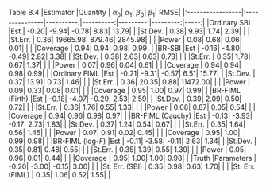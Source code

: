 Table B.4
|Estimator         |Quantity        | $\alpha_0$| $\alpha_1$| $\beta_0$| $\beta_1$|  RMSE|
|:-----------------|:---------------|----------:|----------:|---------:|---------:|-----:|
|Ordinary SBI      |Est             |      -0.20|      -9.94|     -0.78|      8.83| 13.79|
|                  |St.Dev.         |       0.38|       9.93|      1.74|      2.39|      |
|                  |St.Err.         |       0.36|   19665.98|    879.46|   2845.98|      |
|                  |Power           |       0.08|       0.68|      0.06|      0.01|      |
|                  |Coverage        |       0.94|       0.94|      0.98|      0.99|      |
|BR-SBI            |Est             |      -0.16|      -4.80|     -0.49|      2.82|  3.38|
|                  |St.Dev.         |       0.38|       2.63|      0.63|      0.73|      |
|                  |St.Err.         |       0.35|       1.78|      0.67|      1.37|      |
|                  |Power           |       0.07|       0.96|      0.04|      0.61|      |
|                  |Coverage        |       0.94|       0.94|      0.98|      0.99|      |
|Ordinary FIML     |Est             |      -0.21|      -9.31|     -0.57|      6.51| 15.77|
|                  |St.Dev.         |       0.37|      13.91|      0.73|      1.46|      |
|                  |St.Err.         |       0.36|      20.35|      0.88|  11472.00|      |
|                  |Power           |       0.09|       0.33|      0.08|      0.01|      |
|                  |Coverage        |       0.95|       1.00|      0.97|      0.99|      |
|BR-FIML (Firth)   |Est             |      -0.18|      -4.07|     -0.29|      2.53|  2.59|
|                  |St.Dev.         |       0.39|       2.09|      0.50|      0.72|      |
|                  |St.Err.         |       0.36|       1.76|      0.55|      1.33|      |
|                  |Power           |       0.08|       0.87|      0.05|      0.54|      |
|                  |Coverage        |       0.94|       0.96|      0.98|      0.97|      |
|BR-FIML (Cauchy)  |Est             |      -0.13|      -3.93|     -0.17|      2.73|  1.83|
|                  |St.Dev.         |       0.37|       1.24|      0.54|      0.67|      |
|                  |St.Err.         |       0.35|       1.64|      0.56|      1.45|      |
|                  |Power           |       0.07|       0.91|      0.02|      0.45|      |
|                  |Coverage        |       0.95|       1.00|      0.99|      0.98|      |
|BR-FIML (log-$F$) |Est             |      -0.11|      -3.58|     -0.11|      2.63|  1.34|
|                  |St.Dev.         |       0.35|       0.81|      0.48|      0.55|      |
|                  |St.Err.         |       0.35|       1.39|      0.55|      1.39|      |
|                  |Power           |       0.05|       0.96|      0.01|      0.44|      |
|                  |Coverage        |       0.95|       1.00|      1.00|      0.98|      |
|Truth             |Parameters      |      -0.20|      -3.00|     -0.15|      3.00|      |
|                  |St. Err. (SBI)  |       0.35|       0.98|      0.63|      1.70|      |
|                  |St. Err. (FIML) |       0.35|       1.06|      0.52|      1.55|      |
